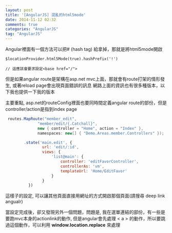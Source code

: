 ```yaml
---
layout: post
title: '[AngularJS] 混亂的html5mode'
date: 2014-11-12 02:32
comments: true
categories: "AngularJS"
tag: "AngularJS"
---
```

Angular裡面有一個方法可以把# (hash tag) 給拿掉，那就是將html5mode開啟

```
$locationProvider.html5Mode(true).hashPrefix('!')

// 這應該會要求設定<base href="/">
```

但是如果angular route是架構在asp.net mvc上面，那就會有route打架的情形發生, 或著reload page會出現頁面錯誤的訊息
網路上面的資訊也有很多種版本，以下我也提供一下我的版本

主要重點, asp.net的routeConfig裡面也要同時間定義angular route的部份，但是controller/action是指到index page

```RouteConfig.cs
 routes.MapRoute("member_edit",
              "member/edit/{.Catchall}",
              new { controller = "Home", action = "Index" },
              namespaces: new[] { "Demo.Areas.member.Controllers" });
```

```route.js
	    .state('main.edit', {
                url: 'edit/:id',
                views: {
                    'list@main': {
                        controller: 'editFavorController',
                        controllerAs: 'vm',
                        templateUrl: 'Home/EditFavor'
                    }
                }
          })
```

這樣子的設定, 可以讓其他頁面直接用網址的方式開啟那個頁面(請搜尋 deep link angualr)

當設定完成後，卻又發現另外一個問題，問題是, 我在選單連結的部份，有一些是要跑mvc本身的actionlink的動作, 但是angular會先處理 < a > 的動作，所以要跳過這個動作，可以利用 **window.location.replace** 來處理